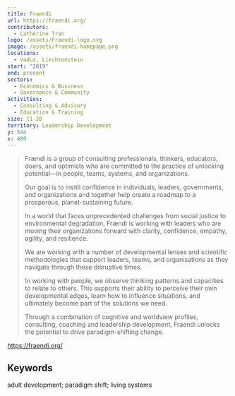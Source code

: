 ```yaml
---
title: Fraendi
url: https://fraendi.org/
contributors:
  - Catherine Tran
logo: /assets/Fraendi-logo.svg
image: /assets/fraendi-homepage.png
locations:
  - Vaduz, Liechtenstein
start: "2019"
end: present
sectors:
  - Economics & Business
  - Governance & Community
activities:
  - Consulting & Advisory
  - Education & Training
size: 11-20
territory: Leadership Development
y: 544
x: 489
---
```

> Frændi is a group of consulting professionals, thinkers, educators, doers, and optimists who are committed to the practice of unlocking potential—in people, teams, systems, and organizations.
> 
> Our goal is to instill confidence in individuals, leaders, governments, and organizations and together help create a roadmap to a prosperous, planet-sustaining future.
> 
> In a world that faces unprecedented challenges from social justice to environmental degradation, Frændi is working with leaders who are moving their organizations forward with clarity, confidence, empathy, agility, and resilience.
> 
> We are working with a number of developmental lenses and scientific methodologies that support leaders, teams, and organisations as they navigate through these disruptive times.
> 
> In working with people, we observe thinking patterns and capacities to relate to others. This supports their ability to perceive their own developmental edges, learn how to influence situations, and ultimately become part of the solutions we need.
> 
> Through a combination of cognitive and worldview profiles, consulting, coaching and leadership development, Fraendi unlocks the potential to drive paradigm-shifting change.

https://fraendi.org/

## Keywords

adult development; paradigm shift; living systems
